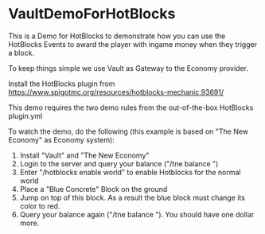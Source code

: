 # VaultDemoForHotBlocks
This is a Demo for HotBlocks to demonstrate how you can use the HotBlocks Events to award the player with ingame money when they trigger a block.

To keep things simple we use Vault as Gateway to the Economy provider.

Install the HotBlocks plugin from https://www.spigotmc.org/resources/hotblocks-mechanic.93691/

This demo requires the two demo rules from the out-of-the-box HotBlocks plugin.yml

To watch the demo, do the following (this example is based on "The New Economy" as Economy system):
1. Install "Vault" and "The New Economy"
2. Login to the server and query your balance ("/tne balance <playername>")
3. Enter "/hotblocks enable world" to enable Hotblocks for the normal world
4. Place a "Blue Concrete" Block on the ground
5. Jump on top of this block. As a result the blue block must change its color to red.
6. Query your balance again ("/tne balance <playername>"). You should have one dollar more.
